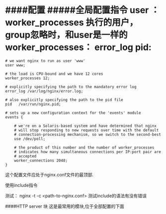 ####配置
#####全局配置指令
user ：worker_processes 执行的用户，group忽略时，和user是一样的  
worker_processes：
error_log
pid:
==================

    # we want nginx to run as user 'www'
    user www;

    # the load is CPU-bound and we have 12 cores
    worker_processes 12;

    # explicitly specifying the path to the mandatory error log
    error_log /var/log/nginx/error.log;

    # also explicitly specifying the path to the pid file
    pid   /var/run/nginx.pid;

    # sets up a new configuration context for the 'events' module
    events {

        # we're on a Solaris-based system and have determined that nginx
        # will stop responding to new requests over time with the default
        # connection-processing mechanism, so we switch to the second-best
        use /dev/poll;

        # the product of this number and the number of worker_processes
        # indicates how many simultaneous connections per IP:port pair are
        # accepted
        worker_connections 2048;
    }
    
这个配置文件应处于nginx.conf文件的最顶部.  

使用include指令

测试：
nginx -t -c <path-to-nginx.conf>
测试include的语法有没有错误

####HTTP server 块
这是最常用的模块,位于全部配置的下面

